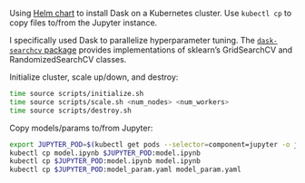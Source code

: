 
Using [Helm chart](https://github.com/kubernetes/charts/tree/master/stable/dask) to install Dask on a Kubernetes cluster.  Use `kubectl cp` to copy files to/from the Jupyter instance.

I specifically used Dask to parallelize hyperparameter tuning.  The [`dask-searchcv` package](http://dask-searchcv.readthedocs.io/en/latest/) provides implementations of sklearn’s GridSearchCV and RandomizedSearchCV classes.

Initialize cluster, scale up/down, and destroy:
``` bash
time source scripts/initialize.sh
time source scripts/scale.sh <num_nodes> <num_workers>
time source scripts/destroy.sh
```

Copy models/params to/from Jupyter:
``` bash
export JUPYTER_POD=$(kubectl get pods --selector=component=jupyter -o jsonpath='{.items[0].metadata.name}')
kubectl cp model.ipynb $JUPYTER_POD:model.ipynb
kubectl cp $JUPYTER_POD:model.ipynb model.ipynb
kubectl cp $JUPYTER_POD:model_param.yaml model_param.yaml
```
